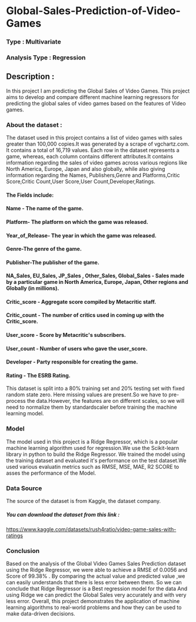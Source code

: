 # Global-Sales-Prediction-of-Video-Games 

 ### Type : Multivariate

 ### Analysis Type : Regression

 ## Description :

 In this project I am predicting the Global Sales of Video Games.
 This project aims to develop and compare different machine learning regressors for predicting the global sales of video games based on the features of Video games.
 ### About the dataset :
The dataset used in this project contains a list of video games with  sales greater than 100,000 copies.It was generated by a scrape of vgchartz.com.
It contains a total of 16,719 values.
 Each row in the dataset represents a game, whereas, each column contains different attributes.It contains   information regarding the sales of video games across various regions like North America, Europe, Japan and also globally, while also  giving information regarding the Names, Publishers,Genre and Platforms,Critic Score,Critic Count,User Score,User Count,Developer,Ratings.

#### The Fields include:
#### Name - The name of the game.
#### Platform- The platform on which the game was released.
#### Year_of_Release- The year in which the game was released.
#### Genre-The genre of the game.
#### Publisher-The publisher of the game.
#### NA_Sales, EU_Sales, JP_Sales , Other_Sales, Global_Sales - Sales made by a particular game in North America, Europe, Japan,                                         Other  regions and Globally (in millions).
#### Critic_score - Aggregate score compiled by Metacritic staff.
#### Critic_count - The number of critics used in coming up with the Critic_score. 
#### User_score -  Score by Metacritic's subscribers.
#### User_count - Number of users who gave the user_score.
#### Developer - Party responsible for creating the     game.
#### Rating -  The ESRB Rating.

This dataset is split into a 80% training set and 20% testing set with fixed random state zero.
Here missing values are present.So we have to pre-process the data.However, the features are on different scales, so we will need to normalize them by standardscaler before training the machine learning model.

### Model
The model used in this project is a Ridge Regressor, which is a popular machine learning algorithm used for regression.We use the Scikit-learn library in python to build the Ridge Regressor. We trained the model using the training dataset and evaluated it's performance on the test dataset.We used various evaluatin metrics such as RMSE, MSE, MAE, R2 SCORE to asses the performance of the Model.

### Data Source
The source of the dataset is from Kaggle, the dataset company.
##### You can download the dataset from this link :
https://www.kaggle.com/datasets/rush4ratio/video-game-sales-with-ratings

### Conclusion
Based on the analysis of the Global Video Games Sales
Prediction dataset using the Ridge Regressor, we were able to achieve a RMSE of 0.0056 and Score of 99.38% . By comparing the actual value and predicted value ,we can easily understands that there is less error between them. So we can conclude that Ridge Regressor is a Best regression model for the data And using Ridge we can predict the Global Sales very accurately and with very less error.
Overall, this project demonstrates the application of machine learning algorithms to real-world problems and how they can be used to make data-driven decisions. 
